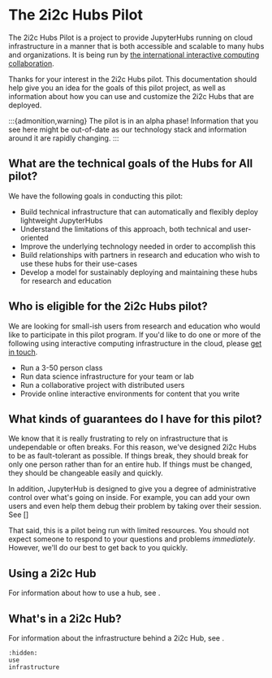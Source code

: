 # The 2i2c Hubs Pilot

The 2i2c Hubs Pilot is a project to provide JupyterHubs running on cloud infrastructure in a manner that is both accessible and scalable to many hubs and organizations. It is being run by [the international interactive computing collaboration](https://2i2c.org).

Thanks for your interest in the 2i2c Hubs pilot. This documentation should help give you an idea for the goals of this pilot project, as well as information about how you can use and customize the 2i2c Hubs that are deployed.

:::{admonition,warning} The pilot is in an alpha phase!
Information that you see here might be out-of-date as our technology stack and information around it are rapidly changing.
:::

## What are the technical goals of the Hubs for All pilot?

We have the following goals in conducting this pilot:

- Build technical infrastructure that can automatically and flexibly deploy lightweight JupyterHubs
- Understand the limitations of this approach, both technical and user-oriented
- Improve the underlying technology needed in order to accomplish this
- Build relationships with partners in research and education who wish to use these hubs for their use-cases
- Develop a model for sustainably deploying and maintaining these hubs for research and education

## Who is eligible for the 2i2c Hubs pilot?

We are looking for small-ish users from research and education who would like to participate in this pilot program. If you'd like to do one or more of the following using interactive computing infrastructure in the cloud, please [get in touch](https://2i2c.org/#contact).

- Run a 3-50 person class
- Run data science infrastructure for your team or lab
- Run a collaborative project with distributed users
- Provide online interactive environments for content that you write

## What kinds of guarantees do I have for this pilot?

We know that it is really frustrating to rely on infrastructure that is undependable or often breaks. For this reason, we've designed 2i2c Hubs to be as fault-tolerant as possible. If things break, they should break for only one person rather than for an entire hub. If things must be changed, they should be changeable easily and quickly.

In addition, JupyterHub is designed to give you a degree of administrative control over what's going on inside. For example, you can add your own users and even help them debug their problem by taking over their session. See []

That said, this is a pilot being run with limited resources. You should not expect someone to respond to your questions and problems *immediately*. However, we'll do our best to get back to you quickly.

## Using a 2i2c Hub

For information about how to use a hub, see [](use.md).

## What's in a 2i2c Hub?

For information about the infrastructure behind a 2i2c Hub, see [](infrastructure.md).

```{toctree}
:hidden:
use
infrastructure
```
